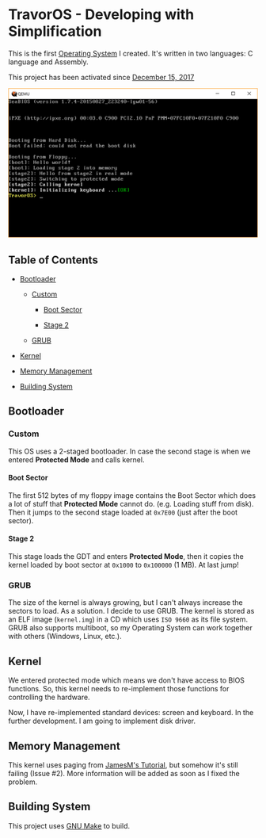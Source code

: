 # TravorOS - Developing with Simplification

This is the first [Operating System](https://en.wikipedia.org/wiki/Operating_System "Operating System Definition") I created. It's written in two languages: C language and Assembly.

This project has been activated since [December 15, 2017](https://github.com/TravorLZH/TravorOS/blob/master/ChangeLog.md#01-r0-2017-12-15)

![screenshot](screenshots/latest.png)

## Table of Contents

* [Bootloader](#bootloader)

	* [Custom](#bootloader)

		* [Boot Sector](#boot-sector)

		* [Stage 2](#stage-2)

	* [GRUB](#grub)

* [Kernel](#kernel)

* [Memory Management](#memory-management)

* [Building System](#building-system)

## Bootloader

### Custom

This OS uses a 2-staged bootloader. In case the second stage is when we entered **Protected Mode** and calls kernel.

#### Boot Sector

The first 512 bytes of my floppy image contains the Boot Sector which does a lot of stuff that **Protected Mode** cannot do. (e.g. Loading stuff from disk). Then it jumps to the second stage loaded at `0x7E00` (just after the boot sector).

#### Stage 2

This stage loads the GDT and enters **Protected Mode**, then it copies the kernel loaded by boot sector at `0x1000` to `0x100000` (1 MB). At last jump!

### GRUB

The size of the kernel is always growing, but I can't always increase the sectors to load. As a solution. I decide to use GRUB. The kernel is stored as an ELF image (`kernel.img`) in a CD which uses `ISO 9660` as its file system. GRUB also supports multiboot, so my Operating System can work together with others (Windows, Linux, etc.).

## Kernel

We entered protected mode which means we don't have access to BIOS functions. So, this kernel needs to re-implement those functions for controlling the hardware.

Now, I have re-implemented standard devices: screen and keyboard. In the further development. I am going to implement disk driver.

## Memory Management

This kernel uses paging from [JamesM's Tutorial](http://www.jamesmolloy.co.uk/tutorial_html/6.-Paging.html), but somehow it's still failing (Issue #2). More information will be added as soon as I fixed the problem.

## Building System

This project uses [GNU Make](https://www.gnu.org/software/make "GNU Make Homepage") to build.
